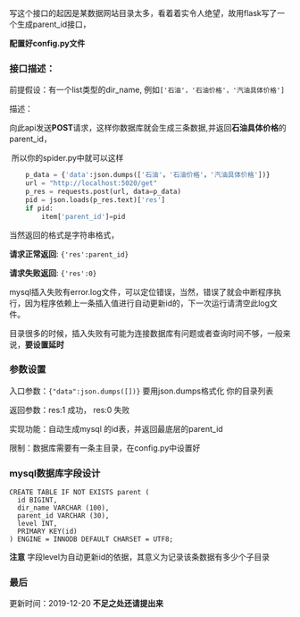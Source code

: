 写这个接口的起因是某数据网站目录太多，看着着实令人绝望，故用flask写了一个生成parent_id接口，

**配置好config.py文件**

### 接口描述：

前提假设：有一个list类型的dir_name, 例如`['石油'，'石油价格'，'汽油具体价格']`

描述：

​	向此api发送**POST**请求，这样你数据库就会生成三条数据,并返回**石油具体价格**的parent_id，

​	所以你的spider.py中就可以这样

```python
	p_data = {'data':json.dumps(['石油'，'石油价格'，'汽油具体价格'])}
    url = "http://localhost:5020/get"
    p_res = requests.post(url, data=p_data)
    pid = json.loads(p_res.text)['res']
    if pid:
    	item['parent_id']=pid
```

当然返回的格式是字符串格式，

**请求正常返回**: `{'res':parent_id}`

**请求失败返回**:  `{'res':0}`

mysql插入失败有error.log文件，可以定位错误，当然，错误了就会中断程序执行，因为程序依赖上一条插入值进行自动更新id的，下一次运行请清空此log文件。

目录很多的时候，插入失败有可能为连接数据库有问题或者查询时间不够，一般来说，**要设置延时**

### 参数设置

入口参数：`{"data":json.dumps([])}` 要用json.dumps格式化 你的目录列表

返回参数：res:1  成功， res:0 失败

实现功能：自动生成mysql 的id表，并返回最底层的parent_id

限制：数据库需要有一条主目录，在config.py中设置好



### mysql数据库字段设计

```mysql
CREATE TABLE IF NOT EXISTS parent (
  id BIGINT,
  dir_name VARCHAR (100),
  parent_id VARCHAR (30),
  level INT,
  PRIMARY KEY(id)
) ENGINE = INNODB DEFAULT CHARSET = UTF8;
```

**注意** 字段level为自动更新id的依据，其意义为记录该条数据有多少个子目录

### 最后
更新时间：2019-12-20
**不足之处还请提出来**
